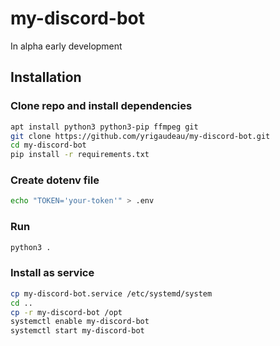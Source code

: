 # my-discord-bot

In alpha early development

## Installation

### Clone repo and install dependencies
```bash
apt install python3 python3-pip ffmpeg git
git clone https://github.com/yrigaudeau/my-discord-bot.git
cd my-discord-bot
pip install -r requirements.txt
```

### Create dotenv file
```bash
echo "TOKEN='your-token'" > .env
```

### Run
```bash
python3 .
```

### Install as service
```bash
cp my-discord-bot.service /etc/systemd/system
cd ..
cp -r my-discord-bot /opt
systemctl enable my-discord-bot
systemctl start my-discord-bot
```